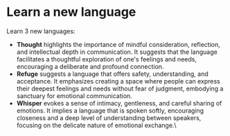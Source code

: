 # Learn a new language

Learn 3 new languages:

* **Thought** highlights the importance of mindful consideration, reflection, and intellectual depth in communication. It suggests that the language facilitates a thoughtful exploration of one's feelings and needs, encouraging a deliberate and profound connection.
* **Refuge** suggests a language that offers safety, understanding, and acceptance. It emphasizes creating a space where people can express their deepest feelings and needs without fear of judgment, embodying a sanctuary for emotional communication.
* **Whisper** evokes a sense of intimacy, gentleness, and careful sharing of emotions. It implies a language that is spoken softly, encouraging closeness and a deep level of understanding between speakers, focusing on the delicate nature of emotional exchange.\
